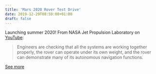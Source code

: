```yaml
---
title: 'Mars 2020 Rover Test Drive'
date: 2019-12-29T08:59:00+01:00
draft: false
---
```


Launching summer 2020! From NASA Jet Propulsion Laboratory on [YouTube](https://www.youtube.com/watch?v=hrF5YwR-j24&feature=youtu.be):

> Engineers are checking that all the systems are working together properly, the rover can operate under its own weight, and the rover can demonstrate many of its autonomous navigation functions.

[See more](https://www.youtube.com/watch?v=hrF5YwR-j24&feature=youtu.be)